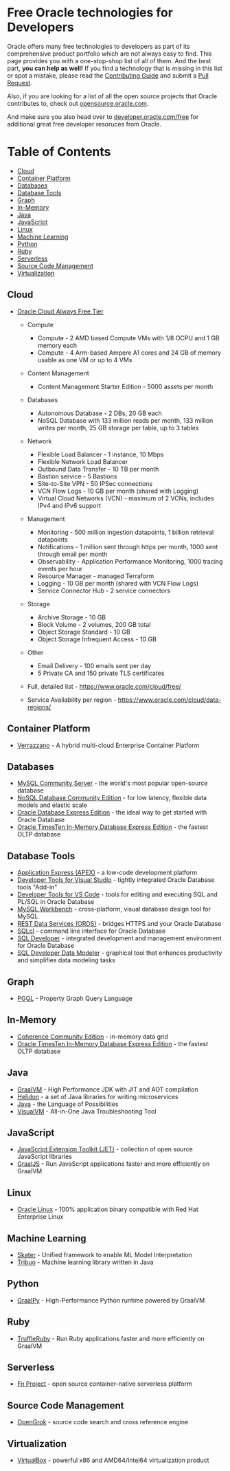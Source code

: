 # Free Oracle technologies for Developers

Oracle offers many free technologies to developers as part of its comprehensive product portfolio which are not always easy to find. This page provides you with a one-stop-shop list of all of them. And the best part, **you can help as well!** If you find a technology that is missing in this list or spot a mistake, please read the [Contributing Guide](CONTRIBUTING.md) and submit a [Pull Request](https://github.com/oracle/free/pulls).

Also, if you are looking for a list of all the open source projects that Oracle contributes to, check out [opensource.oracle.com](https://opensource.oracle.com).

And make sure you also head over to [developer.oracle.com/free](https://developer.oracle.com/free) for additional great free developer resoruces from Oracle.

Table of Contents
=================

  * [Cloud](#cloud) 
  * [Container Platform](#container-platform)
  * [Databases](#databases)
  * [Database Tools](#database-tools)
  * [Graph](#graph)
  * [In-Memory](#in-memory)
  * [Java](#java)
  * [JavaScript](#javascript)
  * [Linux](#linux)
  * [Machine Learning](#machine-learning)
  * [Python](#python)
  * [Ruby](#ruby)
  * [Serverless](#serverless)
  * [Source Code Management](#source-code-management)
  * [Virtualization](#virtualization)

## Cloud
  * [Oracle Cloud Always Free Tier](https://www.oracle.com/cloud/free/)
    * Compute
      * Compute - 2 AMD based Compute VMs with 1/8 OCPU and 1 GB memory each
      * Compute - 4 Arm-based Ampere A1 cores and 24 GB of memory usable as one VM or up to 4 VMs
    * Content Management
      * Content Management Starter Edition - 5000 assets per month
    * Databases
      * Autonomous Database - 2 DBs, 20 GB each
      * NoSQL Database with 133 million reads per month, 133 million writes per month, 25 GB storage per table, up to 3 tables
    * Network
      * Flexible Load Balancer - 1 instance, 10 Mbps
      * Flexible Network Load Balancer
      * Outbound Data Transfer - 10 TB per month
      * Bastion service - 5 Bastions
      * Site-to-Site VPN - 50 IPSec connections
      * VCN Flow Logs - 10 GB per month (shared with Logging)
      * Virtual Cloud Networks (VCN) - maximum of 2 VCNs, includes IPv4 and IPv6 support
    * Management
      * Monitoring - 500 million ingestion datapoints, 1 billion retrieval datapoints
      * Notifications - 1 million sent through https per month, 1000 sent through email per month
      * Observability - Application Performance Monitoring, 1000 tracing events per hour
      * Resource Manager - managed Terraform
      * Logging - 10 GB per month (shared with VCN Flow Logs)
      * Service Connector Hub - 2 service connectors
    * Storage
      * Archive Storage - 10 GB
      * Block Volume - 2 volumes, 200 GB total
      * Object Storage Standard - 10 GB
      * Object Storage Infrequent Access - 10 GB
    * Other
      * Email Delivery - 100 emails sent per day 
      * 5 Private CA and 150 private TLS certificates

    * Full, detailed list - https://www.oracle.com/cloud/free/
    * Service Availability per region - https://www.oracle.com/cloud/data-regions/

## Container Platform
  * [Verrazzano](https://verrazzano.io/) - A hybrid multi-cloud Enterprise Container Platform

## Databases
  * [MySQL Community Server](https://dev.mysql.com/) - the world's most popular open-source database
  * [NoSQL Database Community Edition](https://www.oracle.com/database/technologies/related/nosql.html) - for low latency, flexible data models and elastic scale
  * [Oracle Database Express Edition](https://www.oracle.com/database/technologies/appdev/xe.html) - the ideal way to get started with Oracle Database
  * [Oracle TimesTen In-Memory Database Express Edition](https://www.oracle.com/database/technologies/related/timesten-xe.html) - the fastest OLTP database

## Database Tools
  * [Application Express (APEX)](https://apex.oracle.com/) - a low-code development platform
  * [Developer Tools for Visual Studio](https://www.oracle.com/database/technologies/developer-tools/visual-studio/) - tightly integrated Oracle Database tools "Add-in"
  * [Developer Tools for VS Code](https://www.oracle.com/database/technologies/appdev/dotnet/odtvscodequickstart.html) - tools for editing and executing SQL and PL/SQL in Oracle Database
  * [MySQL Workbench](https://mysqlworkbench.org/) - cross-platform, visual database design tool for MySQL
  * [REST Data Services (ORDS)](https://www.oracle.com/database/technologies/appdev/rest.html) - bridges HTTPS and your Oracle Database
  * [SQLcl](https://www.oracle.com/database/technologies/appdev/sqlcl.html) - command line interface for Oracle Database
  * [SQL Developer](https://www.oracle.com/database/technologies/appdev/sqldeveloper-landing.html) - integrated development and management environment for Oracle Database
  * [SQL Developer Data Modeler](https://www.oracle.com/database/technologies/appdev/datamodeler.html) - graphical tool that enhances productivity and simplifies data modeling tasks

## Graph
  * [PGQL](https://pgql-lang.org/) - Property Graph Query Language

## In-Memory
  * [Coherence Community Edition](https://coherence.community/) - in-memory data grid
  * [Oracle TimesTen In-Memory Database Express Edition](https://www.oracle.com/database/technologies/related/timesten-xe.html) - the fastest OLTP database

## Java
  * [GraalVM](https://www.graalvm.org/) - High Performance JDK with JIT and AOT compilation
  * [Helidon](https://helidon.io) - a set of Java libraries for writing microservices
  * [Java](https://www.oracle.com/java/technologies/) - the Language of Possibilities
  * [VisualVM](https://visualvm.github.io/) - All-in-One Java Troubleshooting Tool

## JavaScript
  * [JavaScript Extension Toolkit (JET)](https://oracle.com/jet) - collection of open source JavaScript libraries
  * [GraalJS](https://www.graalvm.org/javascript/) - Run JavaScript applications faster and more efficiently on GraalVM

## Linux
  * [Oracle Linux](https://yum.oracle.com/index.html) - 100% application binary compatible with Red Hat Enterprise Linux

## Machine Learning
  * [Skater](https://oracle.github.io/Skater/) - Unified framework to enable ML Model Interpretation
  * [Tribuo](https://tribuo.org/) - Machine learning library written in Java

## Python
  * [GraalPy](https://www.graalvm.org/python/) - High-Performance Python runtime powered by GraalVM

## Ruby
  * [TruffleRuby](https://www.graalvm.org/ruby/) - Run Ruby applications faster and more efficiently on GraalVM 

## Serverless
  * [Fn Project](https://fnproject.io/) - open source container-native serverless platform

## Source Code Management
  * [OpenGrok](https://oracle.github.io/opengrok/) - source code search and cross reference engine

## Virtualization
  * [VirtualBox](https://www.virtualbox.org/) - powerful x86 and AMD64/Intel64 virtualization product